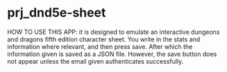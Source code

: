 # prj_dnd5e-sheet

HOW TO USE THIS APP:
it is designed to emulate an interactive dungeons and dragons fifth edition character sheet. You write in the stats and information where relevant, and then press save. After which the information given is saved as a JSON file. However, the save button does not appear unless the email given authenticates successfully.